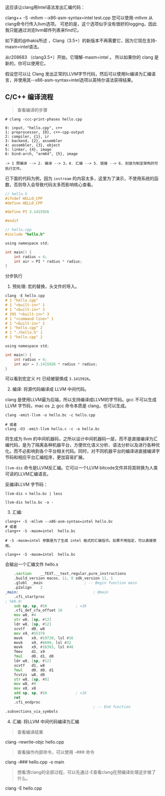 这应该让clang用Intel语法发出汇编代码：

 clang++ -S -mllvm --x86-asm-syntax=intel test.cpp 
您可以使用-mllvm <arg> 从clang命令行传入llvm选项。 可悲的是，这个选项似乎没有很好的logging，因此我只能通过浏览llvm邮件列表来find它。

如下面的@thakis所述 ，Clang（3.5+）的新版本不再需要它，因为它现在支持-masm=intel语法。

从r208683 （clang3.5+）开始，它理解-masm=intel 。 所以如果你的 clang 是新的，你可以使用它。

假设您可以让 Clang 发出正常的LLVM字节代码，然后可以使用llc编译为汇编语言，并使用其--x86-asm-syntax=intel选项以英特尔语法获得结果。

## C/C++ 编译流程

> 查看编译的步骤

```
# clang -ccc-print-phases hello.cpp

0: input, "hello.cpp", c++
1: preprocessor, {0}, c++-cpp-output
2: compiler, {1}, ir
3: backend, {2}, assembler
4: assembler, {3}, object
5: linker, {4}, image
6: bind-arch, "arm64", {5}, image
```

```
-> 1 预编译 --> 2. 编译 --> 3，4. 汇编 --> 5. 链接 --> 6. 封装为制定架构的可执行文件。
```

已下面的代码为例，因为 `iostream` 的内容太多，这里为了演示，不使用系统的函数，否则导入会导致代码太多而影响核心查看。

```c
// hello.h
#ifndef HELLO_CPP
#define HELLO_CPP

#define PI 3.1415926

#endif

// hello.cpp
#include "hello.h"

using namespace std;

int main() {
    int radius = 4;
    int air = PI * radius * radius;
}
```

分步执行

1. 预处理: 宏的替换，头文件的导入。

```c
clang -E hello.cpp
# 1 "hello.cpp"
# 1 "<built-in>" 1
# 1 "<built-in>" 3
# 395 "<built-in>" 3
# 1 "<command line>" 1
# 1 "<built-in>" 2
# 1 "hello.cpp" 2
# 1 "./hello.h" 1
# 2 "hello.cpp" 2

using namespace std;

int main() {
    int radius = 4;
    int air = 3.1415926 * radius * radius;
}
```

可以看到宏定义 `PI` 已经被替换成 `3.1415926`。


2. 编译: 将源代码编译成 LLVM 中间代码。

clang 是使用LLVM最为后端，所以支持编译成LLVM的字节码。gcc 不可以生成 LLVM 字节码，mac os 上 gcc 命令本质是 clang，也可以生成。


```
clang -emit-llvm -o hello.bc -c hello.cpp

# 或者
clang -O3 -emit-llvm hello.c -c -o hello.bc
```
将生成为 llvm 的中间机器码，之所以设计中间机器码一层，而不是直接编译为汇编代码，是为了隔离各种机器平台，方便优化语义分析、语法分析以及进行各种优化。而不必影响到各个平台相关代码。同时，对不同机器平台的编译进直接编译字节码和相应平台汇编程序，更加容易扩展。

`llvm-dis` 命令是LLVM反汇编。它可以一个LLVM bitcode文件并将其转换为人类可读的LLVM汇编语言。

反编译LLVM 字节码：

```
llvm-dis < hello.bc | less

llvm-dis hello.bc -o -
```

3. 汇编: 

```
clang++ -S -mllvm --x86-asm-syntax=intel hello.bc
# 或者
clang++ -S -masm=intel  hello.bc

# -S -masm=intel 参数是为了生成 intel 格式的汇编指令。如果不用指定，可以直接使用。

clang++ -S -masm=intel  hello.bc

```

会输出一个汇编文件 hello.s

```asm
	.section	__TEXT,__text,regular,pure_instructions
	.build_version macos, 11, 0	sdk_version 11, 1
	.globl	_main                   ; -- Begin function main
	.p2align	2
_main:                                  ; @main
	.cfi_startproc
; %bb.0:
	sub	sp, sp, #16             ; =16
	.cfi_def_cfa_offset 16
	mov	w8, #4
	str	w8, [sp, #12]
	ldr	w8, [sp, #12]
	scvtf	d0, w8
	mov	x9, #55370
	movk	x9, #19730, lsl #16
	movk	x9, #8699, lsl #32
	movk	x9, #16393, lsl #48
	fmov	d1, x9
	fmul	d0, d1, d0
	ldr	w8, [sp, #12]
	scvtf	d1, w8
	fmul	d0, d0, d1
	fcvtzs	w8, d0
	str	w8, [sp, #8]
	mov	w8, #0
	mov	x0, x8
	add	sp, sp, #16             ; =16
	ret
	.cfi_endproc
                                        ; -- End function
.subsections_via_symbols
```


4. 汇编: 将LLVM 中间代码编译为汇编






> 查看编译结果

clang -rewrite-objc hello.cpp


> 查看操作内部命令，可以使用 -### 命令

clang -### hello.cpp -o main

> 想看清clang的全部过程，可以先通过-E查看clang在预编译处理这步做了什么。

clang -E hello.cpp



